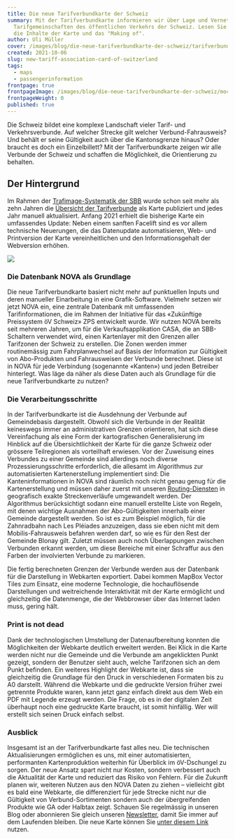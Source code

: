 ```yaml
---
title: Die neue Tarifverbundkarte der Schweiz
summary: Mit der Tarifverbundkarte informieren wir über Lage und Vernetzung der
  Tarifgemeinschaften des öffentlichen Verkehrs der Schweiz. Lesen Sie hier über
  die Inhalte der Karte und das "Making of".
author: Uli Müller
cover: /images/blog/die-neue-tarifverbundkarte-der-schweiz/tarifverbundkarte_title.png
created: 2021-10-06
slug: new-tariff-association-card-of-switzerland
tags:
  - maps
  - passengerinformation
frontpage: true
frontpageImage: /images/blog/die-neue-tarifverbundkarte-der-schweiz/mockup_02-1.png
frontpageWeight: 0
published: true
---
```

Die Schweiz bildet eine komplexe Landschaft vieler Tarif- und Verkehrsverbunde. Auf welcher Strecke gilt welcher Verbund-Fahrausweis? Und behält er seine Gültigkeit auch über die Kantonsgrenze hinaus? Oder braucht es doch ein Einzelbillett? Mit der Tarifverbundkarte zeigen wir alle Verbunde der Schweiz und schaffen die Möglichkeit, die Orientierung zu behalten.

## Der Hintergrund

Im Rahmen der [Trafimage-Systematik der SBB](https://www.sbb.ch/de/bahnhof-services/am-bahnhof/bahnhoefe/karten-bahnhofplaene.html) wurde schon seit mehr als zehn Jahren die [Übersicht der Tarifverbunde](https://maps.trafimage.ch/ch.sbb.tarifverbundkarte.public) als Karte publiziert und jedes Jahr manuell aktualisiert. Anfang 2021 erhielt die bisherige Karte ein umfassendes Update: Neben einem sanften Facelift sind es vor allem technische Neuerungen, die das Datenupdate automatisieren, Web- und Printversion der Karte vereinheitlichen und den Informationsgehalt der Webversion erhöhen.

![](/images/blog/die-neue-tarifverbundkarte-der-schweiz/tarifverbundkarte_01.png)

### Die Datenbank NOVA als Grundlage

Die neue Tarifverbundkarte basiert nicht mehr auf punktuellen Inputs und deren manueller Einarbeitung in eine Grafik-Software. Vielmehr setzen wir jetzt NOVA ein, eine zentrale Datenbank mit umfassenden Tarifinformationen, die im Rahmen der Initiative für das «Zukünftige Preissystem öV Schweiz» ZPS entwickelt wurde. Wir nutzen NOVA bereits seit mehreren Jahren, um für die Verkaufsapplikation CASA, die an SBB-Schaltern verwendet wird, einen Kartenlayer mit den Grenzen aller Tarifzonen der Schweiz zu erstellen. Die Zonen werden immer routinemässig zum Fahrplanwechsel auf Basis der Information zur Gültigkeit von Abo-Produkten und Fahrausweisen der Verbunde berechnet. Diese ist in NOVA für jede Verbindung (sogenannte «Kanten») und jeden Betreiber hinterlegt. Was läge da näher als diese Daten auch als Grundlage für die neue Tarifverbundkarte zu nutzen?

### Die Verarbeitungsschritte

In der Tarifverbundkarte ist die Ausdehnung der Verbunde auf Gemeindebasis dargestellt. Obwohl sich die Verbunde in der Realität keineswegs immer an administrativen Grenzen orientieren, hat sich diese Vereinfachung als eine Form der kartografischen Generalisierung im Hinblick auf die Übersichtlichkeit der Karte für die ganze Schweiz oder grössere Teilregionen als vorteilhaft erwiesen. Vor der Zuweisung eines Verbundes zu einer Gemeinde sind allerdings noch diverse Prozessierungsschritte erforderlich, die allesamt im Algorithmus zur automatisierten Kartenerstellung implementiert sind: Die Kanteninformationen in NOVA sind räumlich noch nicht genau genug für die Kartenerstellung und müssen daher zuerst mit unseren [Routing-Diensten](https://developer.geops.io) in geografisch exakte Streckenverläufe umgewandelt werden. Der Algorithmus berücksichtigt sodann eine manuell erstellte Liste von Regeln, mit denen wichtige Ausnahmen der Abo-Gültigkeiten innerhalb einer Gemeinde dargestellt werden. So ist es zum Beispiel möglich, für die Zahnradbahn nach Les Pléiades anzuzeigen, dass sie eben nicht mit dem Mobilis-Fahrausweis befahren werden darf, so wie es für den Rest der Gemeinde Blonay gilt. Zuletzt müssen auch noch Überlappungen zwischen Verbunden erkannt werden, um diese Bereiche mit einer Schraffur aus den Farben der involvierten Verbunde zu markieren.

Die fertig berechneten Grenzen der Verbunde werden aus der Datenbank für die Darstellung in Webkarten exportiert. Dabei kommen MapBox Vector Tiles zum Einsatz, eine moderne Technologie, die hochauflösende Darstellungen und weitreichende Interaktivität mit der Karte ermöglicht und gleichzeitig die Datenmenge, die der Webbrowser über das Internet laden muss, gering hält.

<ResponsiveImage 
  alt="Tarifverbundkarte der Schweiz"
  desktop="/images/blog/die-neue-tarifverbundkarte-der-schweiz/tarifverbundkarte_zusammengefuegt.png"
  mobile="/images/blog/die-neue-tarifverbundkarte-der-schweiz/tarifverbundkarte_title.png" />

### Print is not dead

Dank der technologischen Umstellung der Datenaufbereitung konnten die Möglichkeiten der Webkarte deutlich erweitert werden. Bei Klick in die Karte werden nicht nur die Gemeinde und die Verbunde am angeklickten Punkt gezeigt, sondern der Benutzer sieht auch, welche Tarifzonen sich an dem Punkt befinden. Ein weiteres Highlight der Webkarte ist, dass sie gleichzeitig die Grundlage für den Druck in verschiedenen Formaten bis zu A0 darstellt. Während die Webkarte und die gedruckte Version früher zwei getrennte Produkte waren, kann jetzt ganz einfach direkt aus dem Web ein PDF mit Legende erzeugt werden. Die Frage, ob es in der digitalen Zeit überhaupt noch eine gedruckte Karte braucht, ist somit hinfällig. Wer will erstellt sich seinen Druck einfach selbst.

### Ausblick

Insgesamt ist an der Tarifverbundkarte fast alles neu. Die technischen Aktualisierungen ermöglichen es uns, mit einer automatisierten, performanten Kartenproduktion weiterhin für Überblick im öV-Dschungel zu sorgen. Der neue Ansatz spart nicht nur Kosten, sondern verbessert auch die Aktualität der Karte und reduziert das Risiko von Fehlern. Für die Zukunft planen wir, weiteren Nutzen aus den NOVA Daten zu ziehen – vielleicht gibt es bald eine Webkarte, die differenziert für jede Strecke nicht nur die Gültigkeit von Verbund-Sortimenten sondern auch der übergreifenden Produkte wie GA oder Halbtax zeigt. Schauen Sie regelmässig in unseren Blog oder abonnieren Sie gleich unseren [Newsletter](https://geops.com/en/newsletter), damit Sie immer auf dem Laufenden bleiben. Die neue Karte können Sie [unter diesem Link](https://maps.trafimage.ch/ch.sbb.tarifverbundkarte.public) nutzen.